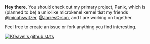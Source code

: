 **Hey there.** You should check out my primary project, Panix, which is (planned to be) a unix-like microkenel kernel that my friends [@micahswitzer](https://github.com/micahswitzer), [@JamesOrson](https://github.com/JamesOrson), and I are working on together.

Feel free to create an issue or fork anything you find interesting.

[![Kfeavel's github stats](https://github-readme-stats.vercel.app/api?username=kfeavel&theme=dark&show_icons=true)](https://github.com/anuraghazra/github-readme-stats)
